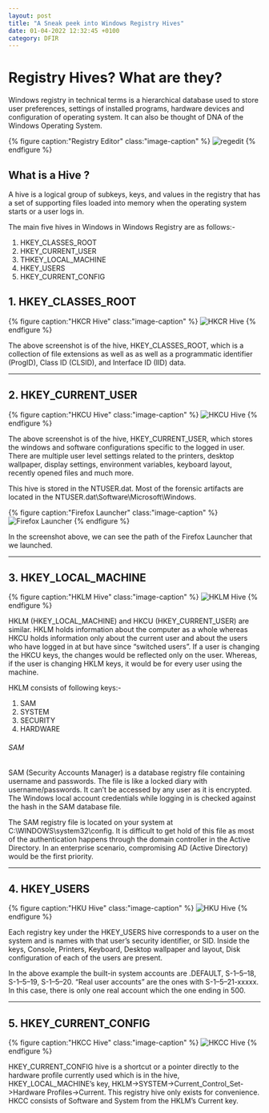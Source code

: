 ```yaml
---
layout: post
title: "A Sneak peek into Windows Registry Hives"
date: 01-04-2022 12:32:45 +0100
category: DFIR
---
```


# Registry Hives? What are they?

Windows registry in technical terms is a hierarchical database used to store user preferences, settings of installed programs, hardware devices and configuration of operating system. It can also be thought of DNA of the Windows Operating System.

{% figure caption:"Registry Editor" class:"image-caption" %}
![regedit](/assets/images/regedit.jpg#center)
{% endfigure %}

## What is a Hive ? 
A hive is a logical group of subkeys, keys, and values in the registry that has a set of supporting files loaded into memory when the operating system starts or a user logs in.

The main five hives in Windows in Windows Registry are as follows:-
<ol>
  <li>HKEY_CLASSES_ROOT</li>
  <li>HKEY_CURRENT_USER</li>
  <li>THKEY_LOCAL_MACHINE</li>
  <li>HKEY_USERS</li>
  <li>HKEY_CURRENT_CONFIG
  </li>
</ol> 


## 1. HKEY_CLASSES_ROOT

{% figure caption:"HKCR Hive" class:"image-caption" %}
![HKCR Hive](/assets/images/hkroot.jpg#center)
{% endfigure %}

The above screenshot is of the hive, HKEY_CLASSES_ROOT, which is a collection of file extensions as well as as well as a programmatic identifier (ProgID), Class ID (CLSID), and Interface ID (IID) data.

---

## 2. HKEY_CURRENT_USER

{% figure caption:"HKCU Hive" class:"image-caption" %}
![HKCU Hive](/assets/images/hkcu.jpg#center)
{% endfigure %}


The above screenshot is of the hive, HKEY_CURRENT_USER, which stores the windows and software configurations specific to the logged in user. There are multiple user level settings related to the printers, desktop wallpaper, display settings, environment variables, keyboard layout, recently opened files and much more. 

This hive is stored in the NTUSER.dat. Most of the forensic artifacts are located in the NTUSER.dat\Software\Microsoft\Windows.

{% figure caption:"Firefox Launcher" class:"image-caption" %}
![Firefox Launcher](/assets/images/firefox.jpg#center)
{% endfigure %}

In the screenshot above, we can see the path of the Firefox Launcher that we launched.  

---

## 3. HKEY_LOCAL_MACHINE

{% figure caption:"HKLM Hive" class:"image-caption" %}
![HKLM Hive](/assets/images/hklm.jpg#center)
{% endfigure %}


HKLM (HKEY_LOCAL_MACHINE) and HKCU (HKEY_CURRENT_USER) are similar. HKLM holds information about the computer as a whole whereas HKCU holds information only about the current user and about the users who have logged in at but have since “switched users”. If a user is changing the HKCU keys, the changes would be reflected only on the user. Whereas, if the user is changing HKLM keys, it would be for every user using the machine.  


HKLM consists of following keys:-
<ol>
  <li>SAM</li>
  <li>SYSTEM</li>
  <li>SECURITY</li>
  <li>HARDWARE</li>
</ol> 

###### SAM

SAM (Security Accounts Manager) is a database registry file containing username and passwords. The file is like a locked diary with username/passwords. It can’t be accessed by any user as it is encrypted. The Windows local account credentials while logging in is checked against the hash in the SAM database file.

The SAM registry file is located on your system at C:\WINDOWS\system32\config. It is difficult to get hold of this file as most of the authentication happens through the domain controller in the Active Directory. In an enterprise scenario, compromising AD (Active Directory) would be the first priority.

---

## 4. HKEY_USERS

{% figure caption:"HKU Hive" class:"image-caption" %}
![HKU Hive](/assets/images/hku.jpg#center)
{% endfigure %}


Each registry key under the HKEY_USERS hive corresponds to a user on the system and is names with that user’s security identifier, or SID. Inside the keys, Console, Printers, Keyboard, Desktop wallpaper and layout, Disk configuration of each of the users are present.


In the above example the built-in system accounts are .DEFAULT, S-1–5–18, S-1–5–19, S-1–5–20. “Real user accounts” are the ones with S-1–5–21-xxxxx. In this case, there is only one real account which the one ending in 500.

---

## 5. HKEY_CURRENT_CONFIG

{% figure caption:"HKCC Hive" class:"image-caption" %}
![HKCC Hive](/assets/images/hkcc.jpg#center)
{% endfigure %}


HKEY_CURRENT_CONFIG hive is a shortcut or a pointer directly to the hardware profile currently used which is in the hive, HKEY_LOCAL_MACHINE’s key, HKLM->SYSTEM->Current_Control_Set->Hardware Profiles->Current. This registry hive only exists for convenience. HKCC consists of Software and System from the HKLM’s Current key.